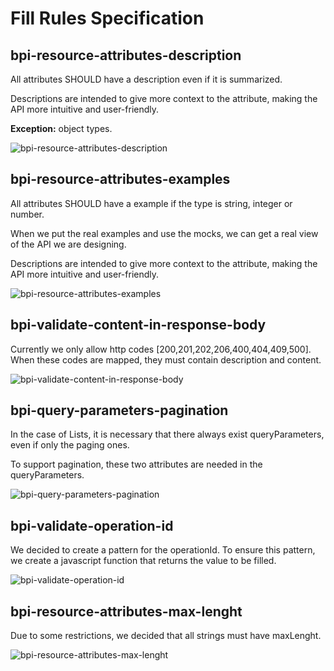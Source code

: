 # Fill Rules Specification

## bpi-resource-attributes-description

All attributes SHOULD have a description even if it is summarized. 

Descriptions are intended to give more context to the attribute, making the API more intuitive and user-friendly.

**Exception:** object types.

![bpi-resource-attributes-description](https://stoplight.io/api/v1/projects/cHJqOjEyNTMyNw/images/NYHJ6WgE0pM)

## bpi-resource-attributes-examples

All attributes SHOULD have a example if the type is string, integer or number.

When we put the real examples and use the mocks, we can get a real view of the API we are designing.

Descriptions are intended to give more context to the attribute, making the API more intuitive and user-friendly.

![bpi-resource-attributes-examples](https://stoplight.io/api/v1/projects/cHJqOjEyNTMyNw/images/3d2vL21HQAE)

## bpi-validate-content-in-response-body

Currently we only allow http codes [200,201,202,206,400,404,409,500]. When these codes are mapped, they must contain description and content.

![bpi-validate-content-in-response-body](https://stoplight.io/api/v1/projects/cHJqOjEyNTMyNw/images/jkiAEjyZqv4)

## bpi-query-parameters-pagination

In the case of Lists, it is necessary that there always exist queryParameters, even if only the paging ones.

To support pagination, these two attributes are needed in the queryParameters.

![bpi-query-parameters-pagination](https://stoplight.io/api/v1/projects/cHJqOjEyNTMyNw/images/xApnhCXRiHY)

## bpi-validate-operation-id

We decided to create a pattern for the operationId. To ensure this pattern, we create a javascript function that returns the value to be filled.

![bpi-validate-operation-id](https://stoplight.io/api/v1/projects/cHJqOjEyNTMyNw/images/aHkCwc4CWsg)

## bpi-resource-attributes-max-lenght

Due to some restrictions, we decided that all strings must have maxLenght.

![bpi-resource-attributes-max-lenght](https://stoplight.io/api/v1/projects/cHJqOjEyNTMyNw/images/c4yAeG2yWm4)
